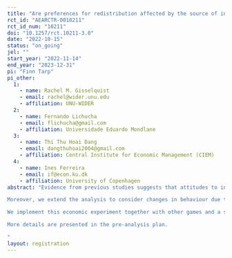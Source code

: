 ```yaml
---
title: "Are preferences for redistribution affected by the source of inequality and information about peer preferences?"
rct_id: "AEARCTR-0010211"
rct_id_num: "10211"
doi: "10.1257/rct.10211-3.0"
date: "2022-10-15"
status: "on_going"
jel: ""
start_year: "2022-11-14"
end_year: "2023-12-31"
pi: "Finn Tarp"
pi_other:
  1:
    - name: Rachel M. Gisselquist
    - email: rachel@wider.unu.edu
    - affiliation: UNU-WIDER
  2:
    - name: Fernando Lichucha
    - email: flichucha@gmail.com
    - affiliation: Universidade Eduardo Mondlane
  3:
    - name: Thi Thu Hoai Dang
    - email: dangthuhoai2004@gmail.com
    - affiliation: Central Institute for Economic Management (CIEM)
  4:
    - name: Ines Ferreira
    - email: if@econ.ku.dk
    - affiliation: University of Copenhagen
abstract: "Evidence from previous studies suggests that attitudes to inequality and preferences for redistribution are influenced by the perceived fairness of the source of inequality. Specifically, several studies have found that inequality resulting from differences in performance (or hard work) is more accepted than inequality due to luck or factors outside of individual control. This study uses an economic experiment to test whether varying the source of inequality affects how individuals make distribution decisions, thus addressing the question: ‘Does the source of inequality, in particular merit or luck, affect preferences for redistribution?’
Moreover, we extend the analysis to consider changes in behaviour due to strategic interaction with other participants. In line with previous studies showing that pro-social behaviour is affected by the observation of others behaving pro-socially, we ask a similar question in the context of preferences for redistribution: ‘Does exposure to peer preferences affect decisions to redistribute?’
We implement this economic experiment together with other games and a survey to collect background information on participants in both Mozambique and Vietnam.
More details are presented in the pre-analysis plan.
"
layout: registration
---
```


